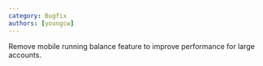 ```yaml
---
category: Bugfix
authors: [youngcw]
---
```


Remove mobile running balance feature to improve performance for large accounts.

